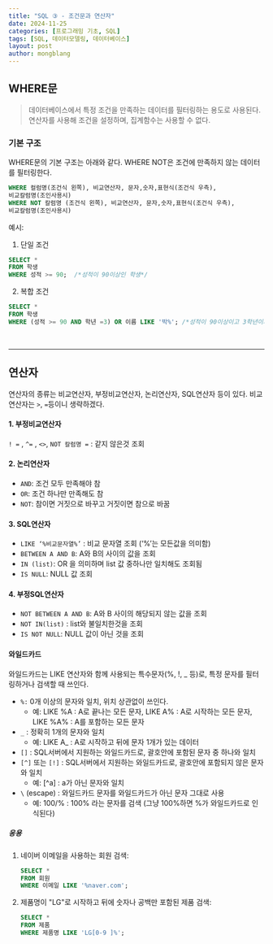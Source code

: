 ```yaml
---
title: "SQL ③ - 조건문과 연산자"
date: 2024-11-25 
categories: [프로그래밍 기초, SQL]
tags: [SQL, 데이터모델링, 데이터베이스]
layout: post
author: mongblang
---
```


## **WHERE문**   
> 데이터베이스에서 특정 조건을 만족하는 데이터를 필터링하는 용도로 사용된다. 연산자를 사용해 조건을 설정하며, 집계함수는 사용할 수 없다.  

### **기본 구조**  
WHERE문의 기본 구조는 아래와 같다. WHERE NOT은 조건에 만족하지 않는 데이터를 필터링한다.  

```sql
WHERE 컬럼명(조건식 왼쪽), 비교연산자, 문자,숫자,표현식(조건식 우측),
비교칼럼명(조인사용시)
WHERE NOT 칼럼명 (조건식 왼쪽), 비교연산자, 문자,숫자,표현식(조건식 우측),
비교칼럼명(조인사용시)
```

예시:  
1. 단일 조건  
```sql
SELECT *
FROM 학생
WHERE 성적 >= 90;  /*성적이 90이상인 학생*/
```

2. 복합 조건  
```sql
SELECT * 
FROM 학생
WHERE (성적 >= 90 AND 학년 =3) OR 이름 LIKE '박%'; /*성적이 90이상이고 3학년이거나 박씨인 학생*/
```  
&nbsp;  

---

## **연산자**   
연산자의 종류는 비교연산자, 부정비교연산자, 논리연산자, SQL연산자 등이 있다. 비교연산자는 `>`, `=`등이니 생략하겠다.  

#### **1. 부정비교연산자**
`! =` , `^=` , `<>`, `NOT 칼럼명 =` : 같지 않은것 조회  

#### **2. 논리연산자**
- `AND`: 조건 모두 만족해야 참
- `OR`: 조건 하나만 만족해도 참
- `NOT`: 참이면 거짓으로 바꾸고 거짓이면 참으로 바꿈  

#### **3. SQL연산자**  
- `LIKE ‘%비교문자열%’` : 비교 문자열 조회 (‘%’는 모든값을 의미함)
- `BETWEEN A AND B`: A와 B의 사이의 값을 조회
- `IN (list)`: OR 을 의미하며 list 값 중하나만 일치해도 조회됨
- `IS NULL`: NULL 값 조회

#### **4. 부정SQL연산자**  
- `NOT BETWEEN A AND B`: A와 B 사이의 해당되지 않는 값을 조회
- `NOT IN(list)` : list와 불일치한것을 조회
- `IS NOT NULL`: NULL 값이 아닌 것을 조회  

#### **와일드카드**
와일드카드는  LIKE 연산자와 함께 사용되는 특수문자(%, !, _ 등)로, 특정 문자를 필터링하거나 검색할 때 쓰인다.  
- `%:` 0개 이상의 문자와 일치, 위치 상관없이 쓰인다.
    - 예: LIKE %A : A로 끝나는 모든 문자, LIKE A% : A로 시작하는 모든 문자, LIKE %A% : A를 포함하는 모든 문자
- `_` : 정확히 1개의 문자와 일치 
    - 예: LIKE A_ : A로 시작하고 뒤에 문자 1개가 있는 데이터 
- `[]` : SQL서버에서 지원하는 와일드카드로, 괄호안에 포함된 문자 중 하나와 일치
- `[^]` 또는 `[!]` : SQL서버에서 지원하는 와일드카드로, 괄호안에 포함되지 않은 문자와 일치
    - 예: [^a] : a가 아닌 문자와 일치
- `\` (escape) : 와일드카드 문자를 와일드카드가 아닌 문자 그대로 사용 
    - 예: 100/% : 100% 라는 문자를 검색 (그냥 100%하면 %가 와일드카드로 인식된다)  

##### 응용
1. 네이버 이메일을 사용하는 회원 검색: 

    ```sql
    SELECT *
    FROM 회원
    WHERE 이메일 LIKE '%naver.com';
    ```

2. 제품명이 "LG"로 시작하고 뒤에 숫자나 공백만 포함된 제품 검색:  

    ```sql
    SELECT *
    FROM 제품
    WHERE 제품명 LIKE 'LG[0-9 ]%';
    ```

&nbsp;  
&nbsp;  
